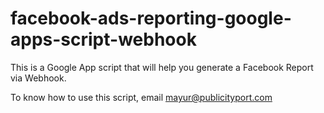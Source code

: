 # facebook-ads-reporting-google-apps-script-webhook
This is a Google App script that will help you generate a Facebook Report via Webhook.

To know how to use this script, email mayur@publicityport.com
